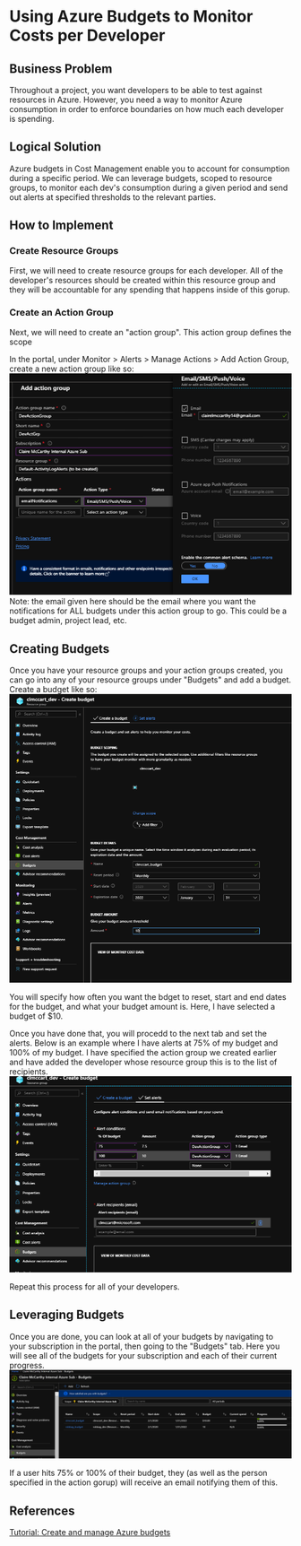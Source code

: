 
# Using Azure Budgets to Monitor Costs per Developer
## Business Problem
Throughout a project, you want developers to be able to test against resources in Azure. However, you need a way to monitor Azure consumption in order to enforce boundaries on how much each developer is spending.

## Logical Solution
Azure budgets in Cost Management enable you to account for consumption during a specific period. We can leverage budgets, scoped to resource groups, to monitor each dev's consumption during a given period and send out alerts at specified thresholds to the relevant parties.   

## How to Implement
### Create Resource Groups
First, we will need to create resource groups for each developer. All of the developer's resources should be created within this resource group and they will be accountable for any spending that happens inside of this gorup.

### Create an Action Group
Next, we will need to create an "action group". This action group defines the scope

In the portal, under Monitor > Alerts > Manage Actions > Add Action Group, create a new action group like so:
![image](image_refs/actiongroup.png)
Note: the email given here should be the email where you want the notifications for ALL budgets under this action group to go. This could be a budget admin, project lead, etc. 

## Creating Budgets
Once you have your resource groups and your action groups created, you can go into any of your resource groups under "Budgets" and add a budget.
Create a budget like so:
![image](image_refs/createbudget.png)

You will specify how often you want the bdget to reset, start and end dates for the budget, and what your budget amount is. Here, I have selected a budget of $10. 

Once you have done that, you will procedd to the next tab and set the alerts. 
Below is an example where I have alerts at 75% of my budget and 100% of my budget. I have specified the action group we created earlier and have added the developer whose resource group this is to the list of recipients.
![image](image_refs/createalerts.png)

Repeat this process for all of your developers.

## Leveraging Budgets
Once you are done, you can look at all of your budgets by navigating to your subscription in the portal, then going to the "Budgets" tab. Here you will see all of the budgets for your subscription and each of their current progress.
![image](image_refs/allbudgets.png)

If a user hits 75% or 100% of their budget, they (as well as the person specified in the action gorup) will receive an email notifying them of this.

## References
[Tutorial: Create and manage Azure budgets](https://docs.microsoft.com/en-us/azure/cost-management-billing/costs/tutorial-acm-create-budgets)


